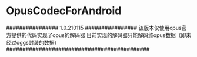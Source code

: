 # OpusCodecForAndroid

################ 1.0.210115 ################
该版本仅使用opus官方提供的代码实现了opus的解码器
目前实现的解码器只能解码纯opus数据（即未经过oggs封装的数据）
############################################